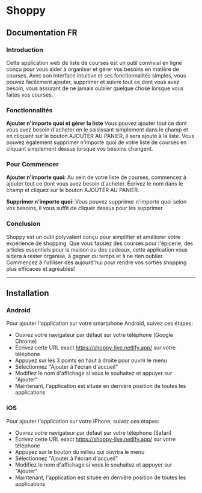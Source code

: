 # Shoppy

## Documentation FR

### Introduction

Cette application web de liste de courses est un outil convivial en ligne conçu pour vous aider à organiser et gérer vos besoins en matière de courses. Avec son interface intuitive et ses fonctionnalités simples, vous pouvez facilement ajouter, supprimer et suivre tout ce dont vous avez besoin, vous assurant de ne jamais oublier quelque chose lorsque vous faites vos courses.

### Fonctionnalités

**Ajouter n'importe quoi et gérer la liste**
Vous pouvez ajouter tout ce dont vous avez besoin d'acheter en le saisissant simplement dans le champ et en cliquant sur le bouton AJOUTER AU PANIER, il sera ajouté à la liste. Vous pouvez également supprimer n'importe quoi de votre liste de courses en cliquant simplement dessus lorsque vos besoins changent.

### Pour Commencer

**Ajouter n'importe quoi:**
Au sein de votre liste de courses, commencez à ajouter tout ce dont vous avez besoin d'acheter.
Écrivez le nom dans le champ et cliquez sur le bouton AJOUTER AU PANIER.

**Supprimer n'importe quoi:**
Vous pouvez supprimer n'importe quoi selon vos besoins, il vous suffit de cliquer dessus pour les supprimer.

### Conclusion

Shoppy est un outil polyvalent conçu pour simplifier et améliorer votre expérience de shopping.
Que vous fassiez des courses pour l'épicerie, des articles essentiels pour la maison ou des cadeaux, cette application vous aidera à rester organisé, à gagner du temps et à ne rien oublier.
Commencez à l'utiliser dès aujourd'hui pour rendre vos sorties shopping plus efficaces et agréables!

---

## Installation

### Android

Pour ajouter l'application sur votre smartphone Android, suivez ces étapes:

- Ouvrez votre navigateur par défaut sur votre téléphone (Google Chrome)
- Écrivez cette URL exact https://shoppy-live.netlify.app/ sur votre téléphone
- Appuyez sur les 3 points en haut à droite pour ouvrir le menu
- Sélectionnez "Ajouter à l'écran d'accueil"
- Modifiez le nom d'affichage si vous le souhaitez et appuyer sur "Ajouter"
- Maintenant, l'application est située en dernière position de toutes les applications

### iOS

Pour ajouter l'application sur votre iPhone, suivez ces étapes:

- Ouvrez votre navigateur par défaut sur votre téléphone (Safari)
- Écrivez cette URL exact https://shoppy-live.netlify.app/ sur votre téléphone
- Appuyez sur le bouton du milieu qui ouvrira le menu
- Sélectionnez "Ajouter à l'écran d'accueil"
- Modifiez le nom d'affichage si vous le souhaitez et appuyer sur "Ajouter"
- Maintenant, l'application est située en dernière position de toutes les applications

